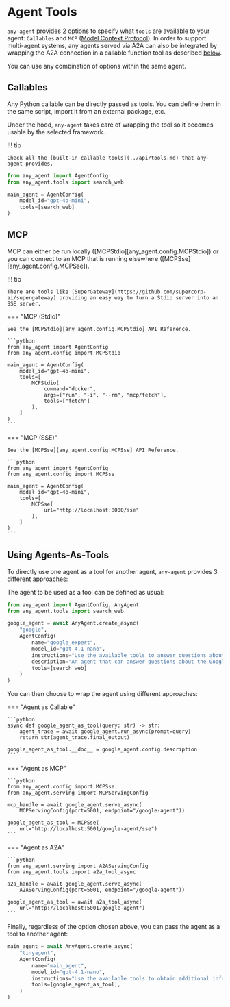 # Agent Tools

`any-agent` provides 2 options to specify what `tools` are available to your agent: `Callables` and `MCP` ([Model Context Protocol](https://modelcontextprotocol.io/introduction)). In order to support multi-agent systems, any agents served via A2A can also be integrated by wrapping the A2A connection in a callable function tool as described [below](#a2a-tools).

You can use any combination of options within the same agent.

## Callables

Any Python callable can be directly passed as tools.
You can define them in the same script, import it from an external package, etc.

Under the hood, `any-agent` takes care of wrapping the
tool so it becomes usable by the selected framework.

!!! tip

    Check all the [built-in callable tools](../api/tools.md) that any-agent provides.

```python
from any_agent import AgentConfig
from any_agent.tools import search_web

main_agent = AgentConfig(
    model_id="gpt-4o-mini",
    tools=[search_web]
)
```


## MCP

MCP can either be run locally ([MCPStdio][any_agent.config.MCPStdio]) or you can connect to an MCP that is running elsewhere ([MCPSse][any_agent.config.MCPSse]).

!!! tip

    There are tools like [SuperGateway](https://github.com/supercorp-ai/supergateway) providing an easy way to turn a Stdio server into an SSE server.

=== "MCP (Stdio)"

    See the [MCPStdio][any_agent.config.MCPStdio] API Reference.

    ```python
    from any_agent import AgentConfig
    from any_agent.config import MCPStdio

    main_agent = AgentConfig(
        model_id="gpt-4o-mini",
        tools=[
            MCPStdio(
                command="docker",
                args=["run", "-i", "--rm", "mcp/fetch"],
                tools=["fetch"]
            ),
        ]
    )
    ```

=== "MCP (SSE)"

    See the [MCPSse][any_agent.config.MCPSse] API Reference.

    ```python
    from any_agent import AgentConfig
    from any_agent.config import MCPSse

    main_agent = AgentConfig(
        model_id="gpt-4o-mini",
        tools=[
            MCPSse(
                url="http://localhost:8000/sse"
            ),
        ]
    )
    ```

## Using Agents-As-Tools

To directly use one agent as a tool for another agent, `any-agent` provides 3 different approaches:

The agent to be used as a tool can be defined as usual:

```python
from any_agent import AgentConfig, AnyAgent
from any_agent.tools import search_web

google_agent = await AnyAgent.create_async(
    "google",
    AgentConfig(
        name="google_expert",
        model_id="gpt-4.1-nano",
        instructions="Use the available tools to answer questions about the Google ADK",
        description="An agent that can answer questions about the Google Agents Development Kit (ADK).",
        tools=[search_web]
    )
)
```

You can then choose to wrap the agent using different approaches:

=== "Agent as Callable"

    ```python
    async def google_agent_as_tool(query: str) -> str:
        agent_trace = await google_agent.run_async(prompt=query)
        return str(agent_trace.final_output)

    google_agent_as_tool.__doc__ = google_agent.config.description
    ```

=== "Agent as MCP"

    ```python
    from any_agent.config import MCPSse
    from any_agent.serving import MCPServingConfig

    mcp_handle = await google_agent.serve_async(
        MCPServingConfig(port=5001, endpoint="/google-agent"))

    google_agent_as_tool = MCPSse(
        url="http://localhost:5001/google-agent/sse")
    ```

=== "Agent as A2A"

    ```python
    from any_agent.serving import A2AServingConfig
    from any_agent.tools import a2a_tool_async

    a2a_handle = await google_agent.serve_async(
        A2AServingConfig(port=5001, endpoint="/google-agent"))

    google_agent_as_tool = await a2a_tool_async(
        url="http://localhost:5001/google-agent")
    ```

Finally, regardless of the option chosen above, you can pass the agent as a tool to another agent:

```python
main_agent = await AnyAgent.create_async(
    "tinyagent",
    AgentConfig(
        name="main_agent",
        model_id="gpt-4.1-nano",
        instructions="Use the available tools to obtain additional information to answer the query.",
        tools=[google_agent_as_tool],
    )
)
```
